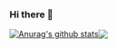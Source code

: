 ### Hi there 👋
<!-- [![GitHub stars](https://img.shields.io/github/stars/Qiuzhijin/StrapDown.js.svg?style=social&label=Star&maxAge=2592000)](https://GitHub.com/Qiuzhijin/StrapDown.js/stargazers/) -->

<a href="https://github.com/anuraghazra/github-readme-stats"><img align="center" src="https://github-readme-stats.vercel.app/api?username=qiuzhijin&show_icons=true&include_all_commits=true&theme=buefy&hide_border=true" alt="Anurag's github stats" /></a><a href="https://github.com/anuraghazra/github-readme-stats"><img align="center" src="https://github-readme-stats.vercel.app/api/top-langs/?username=qiuzhijin&layout=compact&theme=buefy&hide_border=true" /></a>


<!--
**qiuzhijin/qiuzhijin** is a ✨ _special_ ✨ repository because its `README.md` (this file) appears on your GitHub profile.

Here are some ideas to get you started:

- 🔭 I’m currently working on ...
- 🌱 I’m currently learning ...
- 👯 I’m looking to collaborate on ...
- 🤔 I’m looking for help with ...
- 💬 Ask me about ...
- 📫 How to reach me: ...
- 😄 Pronouns: ...
- ⚡ Fun fact: ...
-->
